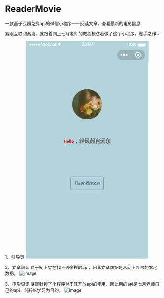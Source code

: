 # ReaderMovie
一款基于豆瓣免费api的微信小程序——阅读文章，查看最新的电影信息

紧跟互联网潮流，就跟着网上七月老师的教程模仿着做了这个小程序，练手之作~

1、引导页
![image](https://github.com/WindFromFarEast/ReaderMovie/blob/master/githubImage/1.png?raw=true)

2、文章阅读
由于网上实在找不到像样的api，因此文章数据是从网上弄来的本地数据。
![image](https://github.com/WindFromFarEast/ReaderMovie/blob/master/githubImage/%E6%96%87%E7%AB%A0%E9%98%85%E8%AF%BB.gif?raw=true)

3、电影资讯
豆瓣封锁了小程序对于其开放api的使用，因此用的api是七月老师自己的api，纯粹以学习为目的。
![image](https://github.com/WindFromFarEast/ReaderMovie/blob/master/githubImage/%E7%94%B5%E5%BD%B1.gif?raw=true)

